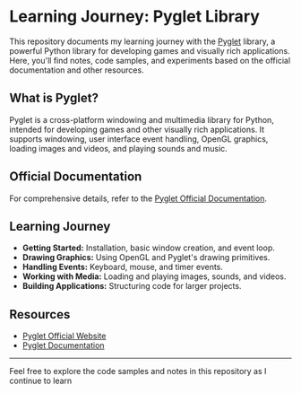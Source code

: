 # Learning Journey: Pyglet Library

This repository documents my learning journey with the [Pyglet](https://pyglet.org/) library, a powerful Python library for developing games and visually rich applications. Here, you'll find notes, code samples, and experiments based on the official documentation and other resources.

## What is Pyglet?

Pyglet is a cross-platform windowing and multimedia library for Python, intended for developing games and other visually rich applications. It supports windowing, user interface event handling, OpenGL graphics, loading images and videos, and playing sounds and music.

## Official Documentation

For comprehensive details, refer to the [Pyglet Official Documentation](https://pyglet.readthedocs.io/en/latest/).

## Learning Journey

- **Getting Started:** Installation, basic window creation, and event loop.
- **Drawing Graphics:** Using OpenGL and Pyglet's drawing primitives.
- **Handling Events:** Keyboard, mouse, and timer events.
- **Working with Media:** Loading and playing images, sounds, and videos.
- **Building Applications:** Structuring code for larger projects.

## Resources

- [Pyglet Official Website](https://pyglet.org/)
- [Pyglet Documentation](https://pyglet.readthedocs.io/en/latest/)

---

Feel free to explore the code samples and notes in this repository as I continue to learn
